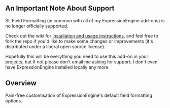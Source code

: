 ## An Important Note About Support

SL Field Formatting (in common with all of my ExpressionEngine add-ons) is no longer officially supported.

Check out the wiki for [installation and usage instructions][wiki], and feel free to fork the repo if you'd like to make some changes or improvements (it's distributed under a liberal open source license).

Hopefully this will be everything you need to use this add-on in your projects, but if not please don't email me asking for support; I don't even have ExpressionEngine installed locally any more.

[wiki]: https://github.com/experience/sl.field_formatting.ee_addon/wiki/ "View the documentation"

## Overview

Pain-free customisation of ExpressionEngine's default field formatting options.

